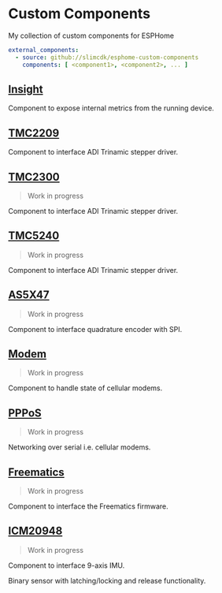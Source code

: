 # Custom Components
My collection of custom components for ESPHome

```yaml
external_components:
  - source: github://slimcdk/esphome-custom-components
    components: [ <component1>, <component2>, ... ]
```

## [Insight](esphome/components/insight/README.md)

Component to expose internal metrics from the running device.


## [TMC2209](esphome/components/tmc2209/README.md) 

Component to interface ADI Trinamic stepper driver.


## [TMC2300](esphome/components/tmc2300/README.md)
> Work in progress

Component to interface ADI Trinamic stepper driver.


## [TMC5240](esphome/components/tmc5240/README.md)
> Work in progress

Component to interface ADI Trinamic stepper driver.

## [AS5X47](esphome/components/as5x47/README.md)
> Work in progress

Component to interface quadrature encoder with SPI.

## [Modem](esphome/components/modem/README.md)
> Work in progress

Component to handle state of cellular modems.


## [PPPoS](esphome/components/pppos/README.md)
> Work in progress

Networking over serial i.e. cellular modems.


## [Freematics](esphome/components/freematics/README.md)
> Work in progress

Component to interface the Freematics firmware.


## [ICM20948](esphome/components/icm20948/README.md)
> Work in progress

Component to interface 9-axis IMU.

Binary sensor with latching/locking and release functionality.
